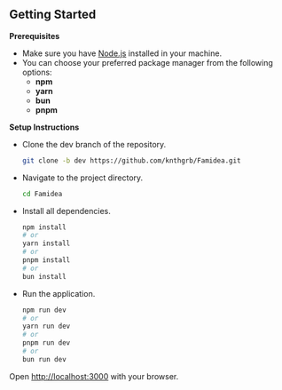 ## Getting Started

**Prerequisites**
- Make sure you have [Node.js](https://nodejs.org/) installed in your machine.
- You can choose your preferred package manager from the following options:
  - **npm**
  - **yarn**
  - **bun**
  - **pnpm**

**Setup Instructions**
- Clone the dev branch of the repository.
  ```bash
  git clone -b dev https://github.com/knthgrb/Famidea.git
  ```
- Navigate to the project directory.
  ```bash
  cd Famidea
  ```
- Install all dependencies.
  ```bash
  npm install
  # or
  yarn install
  # or
  pnpm install
  # or
  bun install
  ```
- Run the application.
  ```bash
  npm run dev
  # or
  yarn run dev
  # or
  pnpm run dev
  # or
  bun run dev
  ```

Open [http://localhost:3000](http://localhost:3000) with your browser.

